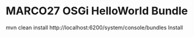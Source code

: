 # MARCO27 OSGi HelloWorld Bundle

mvn clean install 
http://localhost:6200/system/console/bundles
Install
